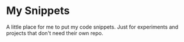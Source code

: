 # My Snippets

A little place for me to put my code snippets. Just for experiments and projects that don't need their own repo.

